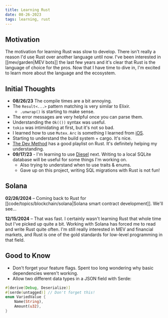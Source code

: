 ```yaml
---
title: Learning Rust
date: 08-26-2023
tags: learning, rust
---
```


## Motivation

The motivation for learning Rust was slow to develop. There isn't really a reason I'd use Rust over another language until now. I've been interested in [[mev/garden|MEV bots]] the last few years and it's clear that Rust is the language of choice for the pros. Now that I have time to dive in, I'm excited to learn more about the language and the ecosystem.

## Initial Thoughts

- **08/26/23** The compile times are a bit annoying.
- The `Result<...>` pattern matching is very similar to Elixir.
    - `.unwrap()` is starting to make sense.
- The error messages are very helpful once you can parse them.
- Understanding the `Ok(())` syntax was useful.
- `tokio` was intimidating at first, but it's not so bad.
- I learned how to use `Mutex`. `Arc` is something I learned from [iOS](code/overview/mobile-programming).
- Starting to understand the build system + cargo. It's nice.
- [The Dev Method](https://www.youtube.com/watch?v=pGh-0cMvH5g&list=PLAJ-sYO1aGdxQ_skPPtJ7PlSAjTXM-atv) has a good playlist on Rust. It's definitely helping my understanding.
- **09/17/23** - I'm learning to use [Diesel](https://github.com/diesel-rs/diesel) next. Writing to a local SQLite database will be useful for some things I'm working on.
    - Also trying to understand when to use traits & enums.
    - Gave up on this project, writing SQL migrations with Rust is not fun!

## Solana

**02/26/2024** – Coming back to Rust for [[code/topics/blockchain/solana|Solana smart contract development]]. We'll see...

**12/15/2024** – That was fast. I certainly wasn't learning Rust that whole time but I've picked up quite a bit. Working with Solana has forced me to read and write Rust quite often. I'm still really interested in MEV and financial markets, and Rust is one of the gold standards for low-level programming in that field.

## Good to Know

- Don't forget your feature flags. Spent too long wondering why basic dependencies weren't working.
- Allow two different data types in a JSON field with Serde:

```rs
#[derive(Debug, Deserialize)]
#[serde(untagged)] // Don't forget this!
enum VariedValue {
    Name(String),
    Amount(u32),
}
```